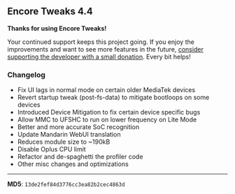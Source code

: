 ## Encore Tweaks 4.4

**Thanks for using Encore Tweaks!**

Your continued support keeps this project going. If you enjoy the improvements and want to see more features in the future, [consider supporting the developer with a small donation](https://t.me/rem01schannel/670). Every bit helps!

### Changelog

- Fix UI lags in normal mode on certain older MediaTek devices
- Revert startup tweak (post-fs-data) to mitigate bootloops on some devices
- Introduced Device Mitigation to fix certain device specific bugs
- Allow MMC to UFSHC to run on lower frequency on Lite Mode
- Better and more accurate SoC recognition
- Update Mandarin WebUI translation
- Reduces module size to ~190kB
- Disable Oplus CPU limit
- Refactor and de-spaghetti the profiler code
- Other misc changes and optimizations

---

**MD5**: `13de2fef84d3776cc3ea82b2cec4863d`
